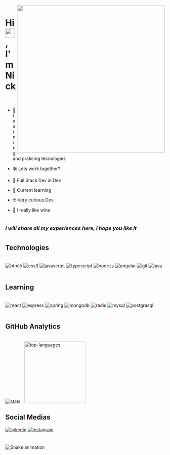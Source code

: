 <img align="right" height="467" src="https://raw.githubusercontent.com/gist/NaSilvaNick/79ae4de1bec773df8bcbf0ac8532873d/raw/353957f565827e4a631e1670748d83f6c03b78ff/card.svg">

<h1>Hi <img src="https://raw.githubusercontent.com/kaueMarques/kaueMarques/master/hi.gif" width="30px">, I'm Nick</h1>
<br>

- 🚀 learning and praticing tecnologies

- 🛠️ Lets work together?

- 🌱 Full Stack Dev in Dev

- 🧠 Current learning

- 🤓 Very curious Dev

- 🍷 I really like wine

#
### *I will share all my experiences here, I hope you like it*
#

## Technologies

<div style="display: inline_block"><br/>
    <img align="center" alt="html5" src="https://img.shields.io/badge/HTML5-E34F26?style=for-the-badge&logo=html5&logoColor=white" />
    <img align="center" alt="css3" src="https://img.shields.io/badge/CSS3-1572B6?style=for-the-badge&logo=css3&logoColor=white" />
    <img align="center" alt="javascript" src="https://img.shields.io/badge/JavaScript-F7DF1E?style=for-the-badge&logo=javascript&logoColor=black" />
    <img align="center" alt="typescript" src="https://img.shields.io/badge/TypeScript-007ACC?style=for-the-badge&logo=typescript&logoColor=white" />
    <img align="center" alt="node.js" src="https://img.shields.io/badge/Node.js-43853D?style=for-the-badge&logo=node.js&logoColor=white" />
    <img align="center" alt="angular" src="https://img.shields.io/badge/Angular-DD0031?style=for-the-badge&logo=angular&logoColor=white" />
    <img align="center" alt="git" src="https://img.shields.io/badge/GIT-E44C30?style=for-the-badge&logo=git&logoColor=white" />
    <img align="center" alt="java" src="https://img.shields.io/badge/Java-ED8B00?style=for-the-badge&logo=java&logoColor=white" />
</div>
<br>

## Learning
<div style="display: inline_block"><br/>
    <img align="center" alt="react" src="https://img.shields.io/badge/React-20232A?style=for-the-badge&logo=react&logoColor=61DAFB" />   
    <img align="center" alt="express" src="https://img.shields.io/badge/Express.js-404D59?style=for-the-badge" /> 
    <img align="center" alt="spring" src="https://img.shields.io/badge/Spring-6DB33F?style=for-the-badge&logo=spring&logoColor=white" />
    <img align="center" alt="mongodb" src="https://img.shields.io/badge/MongoDB-4EA94B?style=for-the-badge&logo=mongodb&logoColor=white" />
    <img align="center" alt="redis" src="https://img.shields.io/badge/redis-%23DD0031.svg?&style=for-the-badge&logo=redis&logoColor=white" />    
    <img align="center" alt="mysql" src="https://img.shields.io/badge/MySQL-00000F?style=for-the-badge&logo=mysql&logoColor=white" />
    <img align="center" alt="postgresql" src="https://img.shields.io/badge/PostgreSQL-316192?style=for-the-badge&logo=postgresql&logoColor=white" />
</div>
<br>

## GitHub Analytics
<div style="display: inline_block"><br/>
<img alt="stats" src="https://github-readme-stats.vercel.app/api?username=NaSilvaNick&show_icons=true&theme=prussian" />
&nbsp
<img style="height: 195px" alt="top-languages" src="https://github-readme-stats.vercel.app/api/top-langs/?username=anuraghazra&theme=prussian&layout=compact" />
</div>

## Social Medias

[![linkedin](https://img.shields.io/badge/LinkedIn-0077B5?style=for-the-badge&logo=linkedin&logoColor=white)](https://www.linkedin.com/in/nickolassilva/)
[![instagram]( https://img.shields.io/badge/Instagram-E4405F?style=for-the-badge&logo=instagram&logoColor=white)](https://www.instagram.com/nasilvanick/)

#

![Snake animation](https://github.com/NaSilvaNick/NaSilvaNick/blob/output/github-contribution-grid-snake.svg)
